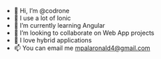 - 👋 Hi, I’m @codrone
- 👀 I use a lot of Ionic
- 🌱 I’m currently learning Angular
- 💞️ I’m looking to collaborate on Web App projects
- 💞️ I love hybrid applications
- 📫 You can email me mpalaronald4@gmail.com

<!---
codrone/codrone is a ✨ special ✨ repository because its `README.md` (this file) appears on your GitHub profile.
You can click the Preview link to take a look at your changes.
--->
